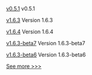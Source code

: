 
[v0.5.1](https://github.com/hyperledger/firefly-helm-charts/releases/tag/v0.5.1) v0.5.1

[v1.6.3](https://github.com/hyperledger-labs/hlf-operator/releases/tag/v1.6.3) Version 1.6.3

[v1.6.4](https://github.com/hyperledger-labs/hlf-operator/releases/tag/v1.6.4) Version 1.6.4

[v1.6.3-beta7](https://github.com/hyperledger-labs/hlf-operator/releases/tag/v1.6.3-beta7) Version 1.6.3-beta7

[v1.6.3-beta6](https://github.com/hyperledger-labs/hlf-operator/releases/tag/v1.6.3-beta6) Version 1.6.3-beta6


[See more >>>](https://start-here.hyperledger.org/releases)
